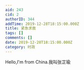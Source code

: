 ```yaml
---
aid: 243
cid: 2
authorID: 344
addTime: 2019-12-28T18:15:00.000Z
title: 紧急求救
tags: []
comments: []
date: 2019-12-28T18:15:00.000Z
category: 时政
---
```


Hello,I'm from China.我叫张芷瑜
